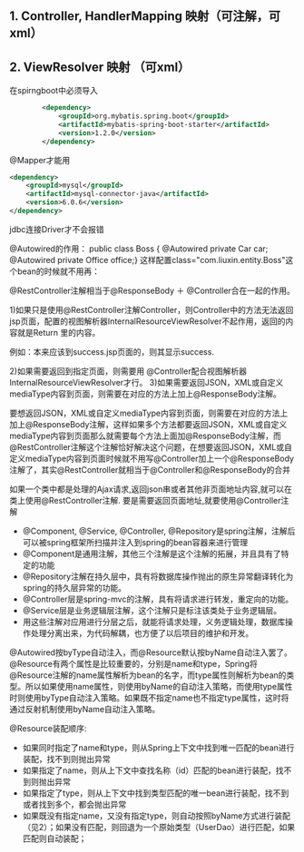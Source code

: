 ## 1. Controller, HandlerMapping 映射（可注解，可xml）
## 2. ViewResolver 映射 （可xml）



在spirngboot中必须导入
```xml
		<dependency>
			<groupId>org.mybatis.spring.boot</groupId>
			<artifactId>mybatis-spring-boot-starter</artifactId>
			<version>1.2.0</version>
		</dependency>
```
@Mapper才能用

```xml
<dependency>
	<groupId>mysql</groupId>
	<artifactId>mysql-connector-java</artifactId>
	<version>6.0.6</version>
</dependency>
```
jdbc连接Driver才不会报错



@Autowired的作用：
public class Boss {
    @Autowired
    private Car car;
    @Autowired
    private Office office;}
这样配置class="com.liuxin.entity.Boss"这个bean的时候就不用再：
<property name="car" ref="car"/>
<property name="office" ref="office" />


@RestController注解相当于@ResponseBody ＋ @Controller合在一起的作用。

1)如果只是使用@RestController注解Controller，则Controller中的方法无法返回jsp页面，配置的视图解析器InternalResourceViewResolver不起作用，返回的内容就是Return 里的内容。

例如：本来应该到success.jsp页面的，则其显示success.

2)如果需要返回到指定页面，则需要用 @Controller配合视图解析器InternalResourceViewResolver才行。
3)如果需要返回JSON，XML或自定义mediaType内容到页面，则需要在对应的方法上加上@ResponseBody注解。

要想返回JSON，XML或自定义mediaType内容到页面，则需要在对应的方法上加上@ResponseBody注解，这样如果多个方法都要返回JSON，XML或自定义mediaType内容到页面那么就需要每个方法上面加@ResponseBody注解，而@RestController注解这个注解恰好解决这个问题，在想要返回JSON，XML或自定义mediaType内容到页面时候就不用写@Controller加上一个@ResponseBody注解了，其实@RestController就相当于@Controller和@ResponseBody的合并

如果一个类中都是处理的Ajax请求,返回json串或者其他非页面地址内容,就可以在类上使用@RestController注解. 要是需要返回页面地址,就要使用@Controller注解


- @Component, @Service, @Controller, @Repository是spring注解，注解后可以被spring框架所扫描并注入到spring的bean容器来进行管理 
- @Component是通用注解，其他三个注解是这个注解的拓展，并且具有了特定的功能 
- @Repository注解在持久层中，具有将数据库操作抛出的原生异常翻译转化为spring的持久层异常的功能。 
- @Controller层是spring-mvc的注解，具有将请求进行转发，重定向的功能。 
- @Service层是业务逻辑层注解，这个注解只是标注该类处于业务逻辑层。 
- 用这些注解对应用进行分层之后，就能将请求处理，义务逻辑处理，数据库操作处理分离出来，为代码解耦，也方便了以后项目的维护和开发。


@Autowired按byType自动注入，而@Resource默认按byName自动注入罢了。@Resource有两个属性是比较重要的，分别是name和type，Spring将@Resource注解的name属性解析为bean的名字，而type属性则解析为bean的类型。所以如果使用name属性，则使用byName的自动注入策略，而使用type属性时则使用byType自动注入策略。如果既不指定name也不指定type属性，这时将通过反射机制使用byName自动注入策略。 

@Resource装配顺序:

- 如果同时指定了name和type，则从Spring上下文中找到唯一匹配的bean进行装配，找不到则抛出异常
- 如果指定了name，则从上下文中查找名称（id）匹配的bean进行装配，找不到则抛出异常
- 如果指定了type，则从上下文中找到类型匹配的唯一bean进行装配，找不到或者找到多个，都会抛出异常
- 如果既没有指定name，又没有指定type，则自动按照byName方式进行装配（见2）；如果没有匹配，则回退为一个原始类型（UserDao）进行匹配，如果匹配则自动装配；
